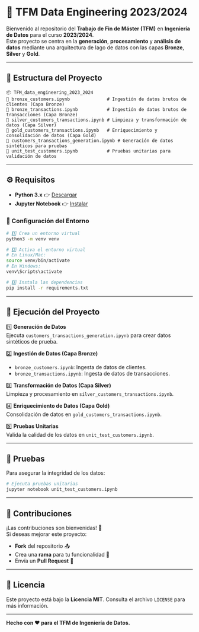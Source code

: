 # 🚀 TFM Data Engineering 2023/2024

Bienvenido al repositorio del **Trabajo de Fin de Máster (TFM)** en **Ingeniería de Datos** para el curso **2023/2024**.  
Este proyecto se centra en la **generación**, **procesamiento** y **análisis de datos** mediante una arquitectura de lago de datos con las capas **Bronze**, **Silver** y **Gold**.

---

## 💂️ Estructura del Proyecto

```
📦 TFM_data_engineering_2023_2024
🔹 bronze_customers.ipynb              # Ingestión de datos brutos de clientes (Capa Bronze)
🔹 bronze_transactions.ipynb           # Ingestión de datos brutos de transacciones (Capa Bronze)
🔹 silver_customers_transactions.ipynb # Limpieza y transformación de datos (Capa Silver)
🔹 gold_customers_transactions.ipynb   # Enriquecimiento y consolidación de datos (Capa Gold)
🔹 customers_transactions_generation.ipynb # Generación de datos sintéticos para pruebas
🔹 unit_test_customers.ipynb           # Pruebas unitarias para validación de datos
```

---

## ⚙️ Requisitos

- **Python 3.x** 👉 [Descargar](https://www.python.org/downloads/)
- **Jupyter Notebook** 👉 [Instalar](https://jupyter.org/install)

### 🚩 Configuración del Entorno

```bash
# 1️⃣ Crea un entorno virtual
python3 -m venv venv

# 2️⃣ Activa el entorno virtual
# En Linux/Mac:
source venv/bin/activate
# En Windows:
venv\Scripts\activate

# 3️⃣ Instala las dependencias
pip install -r requirements.txt
```

---

## 🚀 Ejecución del Proyecto

1️⃣ **Generación de Datos**  
   Ejecuta `customers_transactions_generation.ipynb` para crear datos sintéticos de prueba.

2️⃣ **Ingestión de Datos (Capa Bronze)**  
   - `bronze_customers.ipynb`: Ingesta de datos de clientes.  
   - `bronze_transactions.ipynb`: Ingesta de datos de transacciones.

3️⃣ **Transformación de Datos (Capa Silver)**  
   Limpieza y procesamiento en `silver_customers_transactions.ipynb`.

4️⃣ **Enriquecimiento de Datos (Capa Gold)**  
   Consolidación de datos en `gold_customers_transactions.ipynb`.

5️⃣ **Pruebas Unitarias**  
   Valida la calidad de los datos en `unit_test_customers.ipynb`.

---

## 🧪 Pruebas

Para asegurar la integridad de los datos:

```bash
# Ejecuta pruebas unitarias
jupyter notebook unit_test_customers.ipynb
```

---

## 🧱 Contribuciones

¡Las contribuciones son bienvenidas! 🎉  
Si deseas mejorar este proyecto:

- **Fork** del repositorio 📤
- Crea una **rama** para tu funcionalidad 🚀
- Envía un **Pull Request** 🔄

---

## 📄 Licencia

Este proyecto está bajo la **Licencia MIT**. Consulta el archivo `LICENSE` para más información.

---

**Hecho con ❤️ para el TFM de Ingeniería de Datos.**


